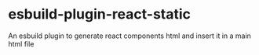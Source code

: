# esbuild-plugin-react-static
An esbuild plugin to generate react components html and insert it in a main html file
